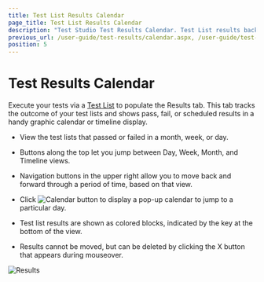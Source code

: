 ```yaml
---
title: Test List Results Calendar
page_title: Test List Results Calendar
description: "Test Studio Test Results Calendar. Test List results backlog in Test Studio. Review Test Studio test list results. Scheduled test list results"
previous_url: /user-guide/test-results/calendar.aspx, /user-guide/test-results/calendar, /getting-started/test-results/calendar
position: 5
---
```

# Test Results Calendar #

Execute your tests via a <a href="/getting-started/test-execution/test-lists-standalone" target="_blank">Test List</a> to populate the Results tab. This tab tracks the outcome of your test lists and shows pass, fail, or scheduled results in a handy graphic calendar or timeline display.

* View the test lists that passed or failed in a month, week, or day.

* Buttons along the top let you jump between Day, Week, Month, and Timeline views.

* Navigation buttons in the upper right allow you to move back and forward through a period of time, based on that view.

* Click ![Calendar button][1] to display a pop-up calendar to jump to a particular day.

* Test list results are shown as colored blocks, indicated by the key at the bottom of the view.

* Results cannot be moved, but can be deleted by clicking the X button that appears during mouseover.

![Results][2]

[1]: /img/general-information/test-results/calendar/fig1.png
[2]: /img/general-information/test-results/calendar/fig2.png